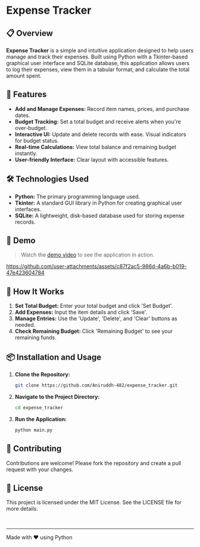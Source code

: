 # Expense Tracker

## 📋 Overview
**Expense Tracker** is a simple and intuitive application designed to help users manage and track their expenses. Built using Python with a Tkinter-based graphical user interface and SQLite database, this application allows users to log their expenses, view them in a tabular format, and calculate the total amount spent.

## 🚀 Features
- **Add and Manage Expenses:** Record item names, prices, and purchase dates.
- **Budget Tracking:** Set a total budget and receive alerts when you're over-budget.
- **Interactive UI:** Update and delete records with ease. Visual indicators for budget status.
- **Real-time Calculations:** View total balance and remaining budget instantly.
- **User-friendly Interface:** Clear layout with accessible features.

## 🛠️ Technologies Used
- **Python:** The primary programming language used.
- **Tkinter:** A standard GUI library in Python for creating graphical user interfaces.
- **SQLite:** A lightweight, disk-based database used for storing expense records.

## 🎥 Demo
>Watch the [demo video](https://github.com/user-attachments/assets/c87f2ac5-986d-4a6b-b019-47e423604784) to see the application in action.

https://github.com/user-attachments/assets/c87f2ac5-986d-4a6b-b019-47e423604784

## 📝 How It Works
1. **Set Total Budget:** Enter your total budget and click 'Set Budget'.
2. **Add Expenses:** Input the item details and click 'Save'.
3. **Manage Entries:** Use the 'Update', 'Delete', and 'Clear' buttons as needed.
4. **Check Remaining Budget:** Click 'Remaining Budget' to see your remaining funds.

## 📦 Installation and Usage
1. **Clone the Repository:**

   ```bash
   git clone https://github.com/Aniruddh-482/expense_tracker.git
   ```
2. **Navigate to the Project Directory:**
   ```bash
   cd expense_tracker
   ```
3. **Run the Application:**
   ```bash
   python main.py
   ```

## 🔧 Contributing
Contributions are welcome! Please fork the repository and create a pull request with your changes.

## 📄 License
This project is licensed under the MIT License. See the LICENSE file for more details.

<br>
<hr>
Made with ❤️ using Python
